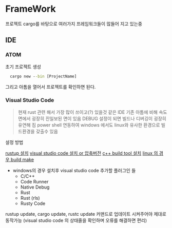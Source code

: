 # FrameWork

프로젝트 cargo를 바탕으로 여러가지 프레임워크들이 많들어 지고 있는중

## IDE

### ATOM

초기 프로젝트 생성

```cmd
  cargo new --bin [ProjectName]
```

그리고 아톰을 열어서 프로젝트를 확인하면 된다.

### Visual Studio Code

>현재 rust 관련 해서 가장 많이 쓰이고(?) 있을것 같은 IDE
>기존 아톰에 비해 속도면에서 굉장히 진일보된 면이 있음 DEBUG 설정이 되면 빌드나 디버깅이 굉장히 유연해 짐 
>power shell 연동하여 windows 에서도 linux와 유사한 환경으로 빌드환경을 갖출수 있음

설정 방법

[rustup 설치](https://rustup.rs/)
[visual studio code 설치 or 압축버전](https://code.visualstudio.com/)
[c++ build tool 설치](https://visualstudio.microsoft.com/ko/visual-cpp-build-tools/?rr=https%3A%2F%2Fgithub.com%2F)
[linux 의 경우 build make](https://sagiegurari.github.io/cargo-make/)

- windows의 경우 설치후 visual studio code 추가할 플러그인 들
  - C/C++
  - Code Runner
  - Native Debug
  - Rust
  - Rust (rls)
  - Rusty Code

rustup update, cargo update, rustc update 커맨드로 업데이트 시켜주어야 제대로 동작가능 
(visual studio code 의 상태줄을 확인하며 오류를 해결하면 편리)
